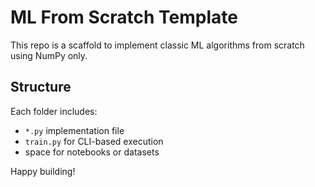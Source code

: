 # ML From Scratch Template

This repo is a scaffold to implement classic ML algorithms from scratch using NumPy only.

## Structure
Each folder includes:
- `*.py` implementation file
- `train.py` for CLI-based execution
- space for notebooks or datasets

Happy building!
